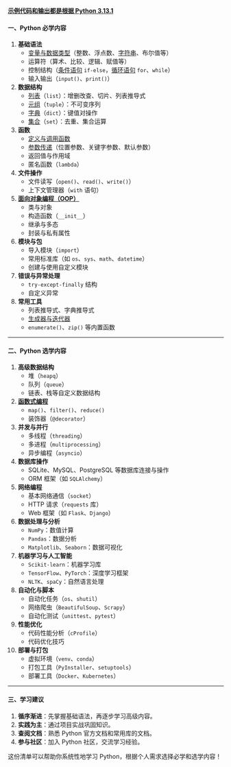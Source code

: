 [**示例代码和输出都是根据 Python 3.13.1**]()
#### 一、Python 必学内容
1. **基础语法**
    - [变量与数据类型](./01_basic/001_data_types_and_variables.py)（整数、浮点数、[字符串](./01_basic/002_String_encoding.py)、布尔值等）
    - 运算符（算术、比较、逻辑、赋值等）
    - 控制结构（[条件语句](./01_basic/004_if_else_and_match.py) `if-else`，[循环语句](./01_basic/005_for_and_while.py) `for`、`while`）
    - 输入输出（`input()`、`print()`）
2. **数据结构**
    - [列表](./01_basic/003_list_and_tuple.py)（`list`）：增删改查、切片、列表推导式
    - [元组](./01_basic/003_list_and_tuple.py)（`tuple`）：不可变序列
    - [字典](./01_basic/006_dict_and_set.py)（`dict`）：键值对操作
    - [集合](./01_basic/006_dict_and_set.py)（`set`）：去重、集合运算
3. **函数**
    - [定义与调用函数](./02_function/001_function_parameter.py)
    - [参数传递](./02_function/001_function_parameter.py)（位置参数、关键字参数、默认参数）
    - 返回值与作用域
    - 匿名函数（`lambda`）
4. **文件操作**
    - 文件读写（`open()`、`read()`、`write()`）
    - 上下文管理器（`with` 语句）
5. **[面向对象编程（OOP）](./04_oop/OOP.md)**
    - 类与对象
    - 构造函数（`__init__`）
    - 继承与多态
    - 封装与私有属性
6. **模块与包**
    - 导入模块（`import`）
    - 常用标准库（如 `os`、`sys`、`math`、`datetime`）
    - 创建与使用自定义模块
7. **错误与异常处理**
    - `try-except-finally` 结构
    - 自定义异常
8. **常用工具**
    - 列表推导式、字典推导式
    - [生成器与迭代器](./03_advanced_features/002_generators.py)
    - `enumerate()`、`zip()` 等内置函数

---

#### 二、Python 选学内容
1. **高级数据结构**
    - 堆（`heapq`）
    - 队列（`queue`）
    - 链表、栈等自定义数据结构
2. **[函数式编程](./02_function/002_functional_programming.py)**
    - `map()`、`filter()`、`reduce()`
    - 装饰器（`@decorator`）
3. **并发与并行**
    - 多线程（`threading`）
    - 多进程（`multiprocessing`）
    - 异步编程（`asyncio`）
4. **数据库操作**
    - SQLite、MySQL、PostgreSQL 等数据库连接与操作
    - ORM 框架（如 `SQLAlchemy`）
5. **网络编程**
    - 基本网络通信（`socket`）
    - HTTP 请求（`requests` 库）
    - Web 框架（如 `Flask`、`Django`）
6. **数据处理与分析**
    - `NumPy`：数值计算
    - `Pandas`：数据分析
    - `Matplotlib`、`Seaborn`：数据可视化
7. **机器学习与人工智能**
    - `Scikit-learn`：机器学习库
    - `TensorFlow`、`PyTorch`：深度学习框架
    - `NLTK`、`spaCy`：自然语言处理
8. **自动化与脚本**
    - 自动化任务（`os`、`shutil`）
    - 网络爬虫（`BeautifulSoup`、`Scrapy`）
    - 自动化测试（`unittest`、`pytest`）
9. **性能优化**
    - 代码性能分析（`cProfile`）
    - 代码优化技巧
10. **部署与打包**
    - 虚拟环境（`venv`、`conda`）
    - 打包工具（`PyInstaller`、`setuptools`）
    - 部署工具（`Docker`、`Kubernetes`）

---

#### 三、学习建议
1. **循序渐进**：先掌握基础语法，再逐步学习高级内容。
2. **实践为主**：通过项目实战巩固知识。
3. **查阅文档**：熟悉 Python 官方文档和常用库的文档。
4. **参与社区**：加入 Python 社区，交流学习经验。

这份清单可以帮助你系统性地学习 Python，根据个人需求选择必学和选学内容！

